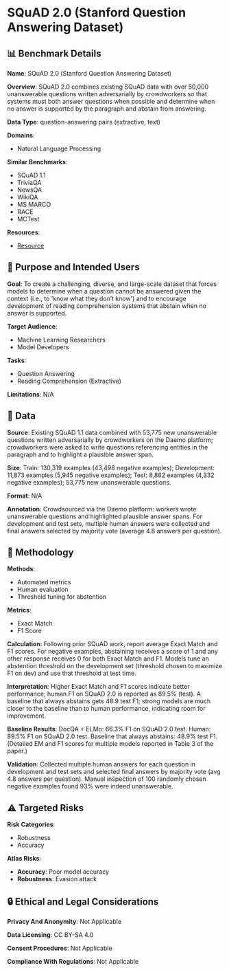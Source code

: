 # SQuAD 2.0 (Stanford Question Answering Dataset)

## 📊 Benchmark Details

**Name**: SQuAD 2.0 (Stanford Question Answering Dataset)

**Overview**: SQuAD 2.0 combines existing SQuAD data with over 50,000 unanswerable questions written adversarially by crowdworkers so that systems must both answer questions when possible and determine when no answer is supported by the paragraph and abstain from answering.

**Data Type**: question-answering pairs (extractive, text)

**Domains**:
- Natural Language Processing

**Similar Benchmarks**:
- SQuAD 1.1
- TriviaQA
- NewsQA
- WikiQA
- MS MARCO
- RACE
- MCTest

**Resources**:
- [Resource](https://bit.ly/2rDHBgY)

## 🎯 Purpose and Intended Users

**Goal**: To create a challenging, diverse, and large-scale dataset that forces models to determine when a question cannot be answered given the context (i.e., to 'know what they don’t know') and to encourage development of reading comprehension systems that abstain when no answer is supported.

**Target Audience**:
- Machine Learning Researchers
- Model Developers

**Tasks**:
- Question Answering
- Reading Comprehension (Extractive)

**Limitations**: N/A

## 💾 Data

**Source**: Existing SQuAD 1.1 data combined with 53,775 new unanswerable questions written adversarially by crowdworkers on the Daemo platform; crowdworkers were asked to write questions referencing entities in the paragraph and to highlight a plausible answer span.

**Size**: Train: 130,319 examples (43,498 negative examples); Development: 11,873 examples (5,945 negative examples); Test: 8,862 examples (4,332 negative examples); 53,775 new unanswerable questions.

**Format**: N/A

**Annotation**: Crowdsourced via the Daemo platform: workers wrote unanswerable questions and highlighted plausible answer spans. For development and test sets, multiple human answers were collected and final answers selected by majority vote (average 4.8 answers per question).

## 🔬 Methodology

**Methods**:
- Automated metrics
- Human evaluation
- Threshold tuning for abstention

**Metrics**:
- Exact Match
- F1 Score

**Calculation**: Following prior SQuAD work, report average Exact Match and F1 scores. For negative examples, abstaining receives a score of 1 and any other response receives 0 for both Exact Match and F1. Models tune an abstention threshold on the development set (threshold chosen to maximize F1 on dev) and use that threshold at test time.

**Interpretation**: Higher Exact Match and F1 scores indicate better performance; human F1 on SQuAD 2.0 is reported as 89.5% (test). A baseline that always abstains gets 48.9 test F1; strong models are much closer to the baseline than to human performance, indicating room for improvement.

**Baseline Results**: DocQA + ELMo: 66.3% F1 on SQuAD 2.0 test. Human: 89.5% F1 on SQuAD 2.0 test. Baseline that always abstains: 48.9% test F1. (Detailed EM and F1 scores for multiple models reported in Table 3 of the paper.)

**Validation**: Collected multiple human answers for each question in development and test sets and selected final answers by majority vote (avg 4.8 answers per question). Manual inspection of 100 randomly chosen negative examples found 93% were indeed unanswerable.

## ⚠️ Targeted Risks

**Risk Categories**:
- Robustness
- Accuracy

**Atlas Risks**:
- **Accuracy**: Poor model accuracy
- **Robustness**: Evasion attack

## 🔒 Ethical and Legal Considerations

**Privacy And Anonymity**: Not Applicable

**Data Licensing**: CC BY-SA 4.0

**Consent Procedures**: Not Applicable

**Compliance With Regulations**: Not Applicable
